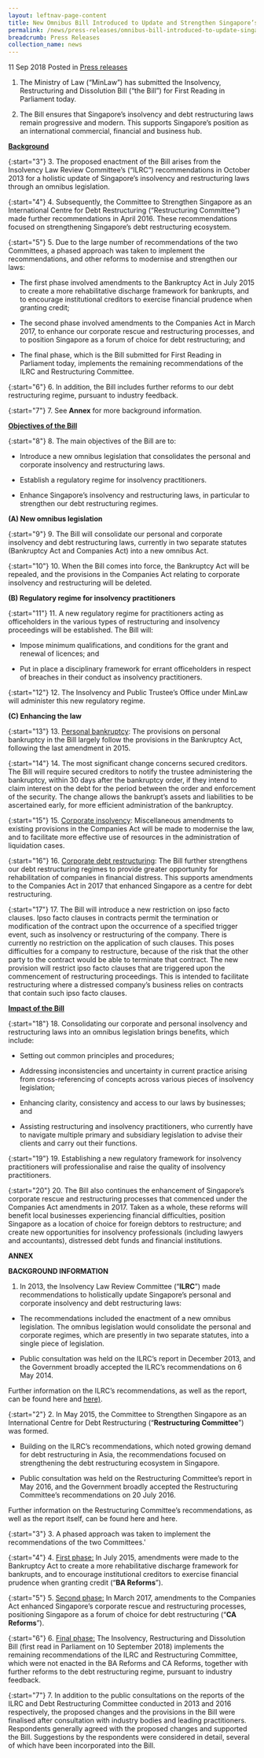 ```yaml
---
layout: leftnav-page-content
title: New Omnibus Bill Introduced to Update and Strengthen Singapore’s Insolvency and Debt Restructuring Laws
permalink: /news/press-releases/omnibus-bill-introduced-to-update-singapore-insovlency-debtrestructuring-laws
breadcrumb: Press Releases
collection_name: news
---
```


11 Sep 2018 Posted in [Press releases](/news/press-releases)

1. The Ministry of Law (“MinLaw”) has submitted the Insolvency, Restructuring and Dissolution Bill (“the Bill”) for First Reading in Parliament today.

2. The Bill ensures that Singapore’s insolvency and debt restructuring laws remain progressive and modern. This supports Singapore’s position as an international commercial, financial and business hub.

**<u>Background</u>**

{:start="3"}
3. The proposed enactment of the Bill arises from the Insolvency Law Review Committee’s (“ILRC”) recommendations in October 2013 for a holistic update of Singapore’s insolvency and restructuring laws through an omnibus legislation.

{:start="4"}
4. Subsequently, the Committee to Strengthen Singapore as an International Centre for Debt Restructuring (“Restructuring Committee”) made further recommendations in April 2016. These recommendations focused on strengthening Singapore’s debt restructuring ecosystem.

{:start="5"}
5. Due to the large number of recommendations of the two Committees, a phased approach was taken to implement the recommendations, and other reforms to modernise and strengthen our laws:

* The first phase involved amendments to the Bankruptcy Act in July 2015 to create a more rehabilitative discharge framework for bankrupts, and to encourage institutional creditors to exercise financial prudence when granting credit;

* The second phase involved amendments to the Companies Act in March 2017, to enhance our corporate rescue and restructuring processes, and to position Singapore as a forum of choice for debt restructuring; and  

* The final phase, which is the Bill submitted for First Reading in Parliament today, implements the remaining recommendations of the ILRC and Restructuring Committee.

{:start="6"}
6. In addition, the Bill includes further reforms to our debt restructuring regime, pursuant to industry feedback.  

{:start="7"}
7. See **Annex** for more background information.

**<u>Objectives of the Bill</u>**

{:start="8"}
8. The main objectives of the Bill are to:

* Introduce a new omnibus legislation that consolidates the personal and corporate insolvency and restructuring laws.

* Establish a regulatory regime for insolvency practitioners.

* Enhance Singapore’s insolvency and restructuring laws, in particular to strengthen our debt restructuring regimes.

**(A) New omnibus legislation**

{:start="9"}
9. The Bill will consolidate our personal and corporate insolvency and debt restructuring laws, currently in two separate statutes (Bankruptcy Act and Companies Act) into a new omnibus Act. 

{:start="10"}
10. When the Bill comes into force, the Bankruptcy Act will be repealed, and the provisions in the Companies Act relating to corporate insolvency and restructuring will be deleted.

**(B) Regulatory regime for insolvency practitioners**

{:start="11"}
11. A new regulatory regime for practitioners acting as officeholders in the various types of restructuring and insolvency proceedings will be established. The Bill will:

* Impose minimum qualifications, and conditions for the grant and renewal of licences; and

* Put in place a disciplinary framework for errant officeholders in respect of breaches in their conduct as insolvency practitioners.

{:start="12"}
12. The Insolvency and Public Trustee’s Office under MinLaw will administer this new regulatory regime.

**(C) Enhancing the law**

{:start="13"}
13. <u>Personal bankruptcy</u>: The provisions on personal bankruptcy in the Bill largely follow the provisions in the Bankruptcy Act, following the last amendment in 2015.
 
{:start="14"}
14. The most significant change concerns secured creditors. The Bill will require secured creditors to notify the trustee administering the bankruptcy, within 30 days after the bankruptcy order, if they intend to claim interest on the debt for the period between the order and enforcement of the security. The change allows the bankrupt’s assets and liabilities to be ascertained early, for more efficient administration of the bankruptcy.

{:start="15"}
15. <u>Corporate insolvency</u>: Miscellaneous amendments to existing provisions in the Companies Act will be made to modernise the law, and to facilitate more effective use of resources in the administration of liquidation cases.

{:start="16"}
16. <u>Corporate debt restructuring</u>: The Bill further strengthens our debt restructuring regimes to provide greater opportunity for rehabilitation of companies in financial distress. This supports amendments to the Companies Act in 2017 that enhanced Singapore as a centre for debt restructuring.

{:start="17"}
17. The Bill will introduce a new restriction on ipso facto clauses. Ipso facto clauses in contracts permit the termination or modification of the contract upon the occurrence of a specified trigger event, such as insolvency or restructuring of the company. There is currently no restriction on the application of such clauses. This poses difficulties for a company to restructure, because of the risk that the other party to the contract would be able to terminate that contract. The new provision will restrict ipso facto clauses that are triggered upon the commencement of restructuring proceedings. This is intended to facilitate restructuring where a distressed company’s business relies on contracts that contain such ipso facto clauses.

**<u>Impact of the Bill</u>**

{:start="18"}
18. Consolidating our corporate and personal insolvency and restructuring laws into an omnibus legislation brings benefits, which include:

* Setting out common principles and procedures;

* Addressing inconsistencies and uncertainty in current practice arising from cross-referencing of concepts across various pieces of insolvency legislation;

* Enhancing clarity, consistency and access to our laws by businesses; and

* Assisting restructuring and insolvency practitioners, who currently have to navigate multiple primary and subsidiary legislation to advise their clients and carry out their functions.

{:start="19"}
19. Establishing a new regulatory framework for insolvency practitioners will professionalise and raise the quality of insolvency practitioners.

{:start="20"}
20. The Bill also continues the enhancement of Singapore’s corporate rescue and restructuring processes that commenced under the Companies Act amendments in 2017. Taken as a whole, these reforms will benefit local businesses experiencing financial difficulties, position Singapore as a location of choice for foreign debtors to restructure; and create new opportunities for insolvency professionals (including lawyers and accountants), distressed debt funds and financial institutions.

**ANNEX**

**BACKGROUND INFORMATION**
1. In 2013, the Insolvency Law Review Committee (“**ILRC**”) made recommendations to holistically update Singapore’s personal and corporate insolvency and debt restructuring laws:

* The recommendations included the enactment of a new omnibus legislation. The omnibus legislation would consolidate the personal and corporate regimes, which are presently in two separate statutes, into a single piece of legislation.

* Public consultation was held on the ILRC’s report in December 2013, and the Government broadly accepted the ILRC’s recommendations on 6 May 2014.

Further information on the ILRC’s recommendations, as well as the report, can be found here and [here)](/news/public-consultations/response-to-feedback-from-public-consultation-on-ILRC-report0).

{:start="2"}
2. In May 2015, the Committee to Strengthen Singapore as an International Centre for Debt Restructuring (“**Restructuring Committee**”) was formed. 

* Building on the ILRC’s recommendations, which noted growing demand for debt restructuring in Asia, the recommendations focused on strengthening the debt restructuring ecosystem in Singapore.

* Public consultation was held on the Restructuring Committee’s report in May 2016, and the Government broadly accepted the Restructuring Committee’s recommendations on 20 July 2016.

Further information on the Restructuring Committee’s recommendations, as well as the report itself, can be found here and here.

{:start="3"}
3. A phased approach was taken to implement the recommendations of the two Committees.'

{:start="4"}
4. <u>First phase:</u> In July 2015, amendments were made to the Bankruptcy Act to create a more rehabilitative discharge framework for bankrupts, and to encourage institutional creditors to exercise financial prudence when granting credit (“**BA Reforms**”).

{:start="5"}
5. <u>Second phase:</u> In March 2017, amendments to the Companies Act enhanced Singapore’s corporate rescue and restructuring processes, positioning Singapore as a forum of choice for debt restructuring (“**CA Reforms**”).

{:start="6"}
6. <u>Final phase:</u> The Insolvency, Restructuring and Dissolution Bill (first read in Parliament on 10 September 2018) implements the remaining recommendations of the ILRC and Restructuring Committee, which were not enacted in the BA Reforms and CA Reforms, together with further reforms to the debt restructuring regime, pursuant to industry feedback.

{:start="7"}
7. In addition to the public consultations on the reports of the ILRC and Debt Restructuring Committee conducted in 2013 and 2016 respectively, the proposed changes and the provisions in the Bill were finalised after consultation with industry bodies and leading practitioners. Respondents generally agreed with the proposed changes and supported the Bill. Suggestions by the respondents were considered in detail, several of which have been incorporated into the Bill.














